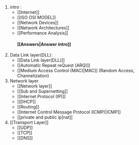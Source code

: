 1.  intro :
	- [[Internet]]
	- [[ISO OSI MODEL]]
	- [[Network Devices]]
	- [[Network Architectures]]
	- [[Performance Analysis]]
	   ####  [[Answers|Answer intro]] 
2. Data Link layer(DLL):
	- [[Data Link layer(DLL)]]
	- [[Automatic Repeat reQuest (ARQ)]]
	- [[Medium Access Control (MAC)|MAC]] (Random Access, Channelization)
3. Network layer
	- [[Network layer]]
	- [[Sub and Supernetting]]
	- [[Internet Protocol (IP)]]
	- [[DHCP]]
	- [[Routing]]	
	- [[Internet Control Message Protocol (ICMP)|ICMP]] 
	- [[private and public ip|nat]]
4. [[Transport Layer]]
	- [[UDP]]
	- [[TCP]]
	- [[DNS]]






